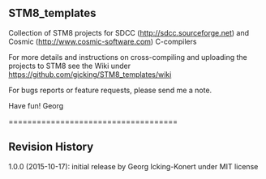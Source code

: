 STM8_templates
-------------------

Collection of STM8 projects for SDCC (http://sdcc.sourceforge.net) and Cosmic (http://www.cosmic-software.com) C-compilers

For more details and instructions on cross-compiling and uploading the projects to STM8 see the Wiki under https://github.com/gicking/STM8_templates/wiki

For bugs reports or feature requests, please send me a note.

Have fun!
Georg

====================================

Revision History
----------------

1.0.0 (2015-10-17): initial release by Georg Icking-Konert under MIT license
